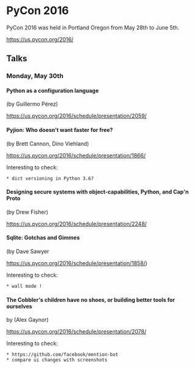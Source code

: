 # PyCon 2016

PyCon 2016 was held in Portland Oregon from May 28th to June 5th.

https://us.pycon.org/2016/

## Talks

### Monday, May 30th

#### Python as a configuration language

(by Guillermo Pérez)

https://us.pycon.org/2016/schedule/presentation/2059/


#### Pyjion: Who doesn’t want faster for free?

(by Brett Cannon, Dino Viehland)

https://us.pycon.org/2016/schedule/presentation/1866/

Interesting to check:

    * dict versioning in Python 3.6?


#### Designing secure systems with object-capabilities, Python, and Cap'n Proto

(by Drew Fisher)

https://us.pycon.org/2016/schedule/presentation/2248/


#### Sqlite: Gotchas and Gimmes

(by Dave Sawyer

https://us.pycon.org/2016/schedule/presentation/1858/)

Interesting to check:

    * wall mode !


#### The Cobbler's children have no shoes, or building better tools for ourselves

by (Alex Gaynor)

https://us.pycon.org/2016/schedule/presentation/2078/

Interesting to check:

    * https://github.com/facebook/mention-bot
    * compare ui changes with screenshots
